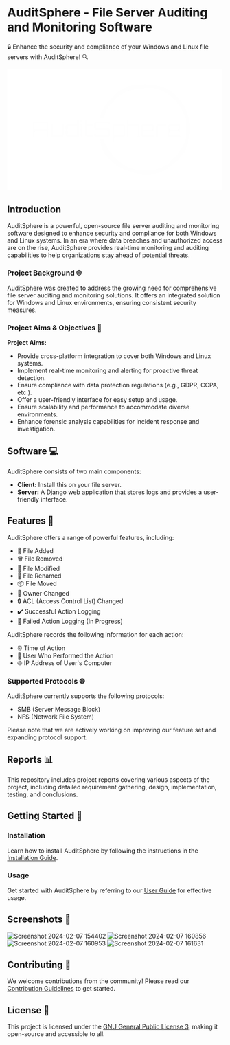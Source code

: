 # AuditSphere - File Server Auditing and Monitoring Software

🔒 Enhance the security and compliance of your Windows and Linux file servers with AuditSphere! 🔍

<img src="AuditSphere_Logo.png" alt="AuditSphere Logo" width="500">

## Introduction

AuditSphere is a powerful, open-source file server auditing and monitoring software designed to enhance security and compliance for both Windows and Linux systems. In an era where data breaches and unauthorized access are on the rise, AuditSphere provides real-time monitoring and auditing capabilities to help organizations stay ahead of potential threats.

### Project Background 🌐

AuditSphere was created to address the growing need for comprehensive file server auditing and monitoring solutions. It offers an integrated solution for Windows and Linux environments, ensuring consistent security measures.

### Project Aims & Objectives 🎯

**Project Aims:**
- Provide cross-platform integration to cover both Windows and Linux systems.
- Implement real-time monitoring and alerting for proactive threat detection.
- Ensure compliance with data protection regulations (e.g., GDPR, CCPA, etc.).
- Offer a user-friendly interface for easy setup and usage.
- Ensure scalability and performance to accommodate diverse environments.
- Enhance forensic analysis capabilities for incident response and investigation.

## Software 💻

AuditSphere consists of two main components:
- **Client:** Install this on your file server.
- **Server:** A Django web application that stores logs and provides a user-friendly interface.

## Features 🚀

AuditSphere offers a range of powerful features, including:

- 📁 File Added
- 🗑️ File Removed
- 📝 File Modified
- 🔄 File Renamed
- 📦 File Moved
- 👤 Owner Changed
- 🔒 ACL (Access Control List) Changed
- ✔️ Successful Action Logging
- 🚧 Failed Action Logging (In Progress)

AuditSphere records the following information for each action:
- ⏰ Time of Action
- 👤 User Who Performed the Action
- 🌐 IP Address of User's Computer

### Supported Protocols 🌐

AuditSphere currently supports the following protocols:
- SMB (Server Message Block)
- NFS (Network File System)

Please note that we are actively working on improving our feature set and expanding protocol support. 

## Reports 📊

This repository includes project reports covering various aspects of the project, including detailed requirement gathering, design, implementation, testing, and conclusions.

## Getting Started 🚀

### Installation

Learn how to install AuditSphere by following the instructions in the [Installation Guide](link_to_installation_guide.md).

### Usage

Get started with AuditSphere by referring to our [User Guide](link_to_user_guide.md) for effective usage.

## Screenshots 📸
![Screenshot 2024-02-07 154402](https://github.com/AuditSphere/AuditSphere/assets/66524832/ce2d1f9a-e263-4732-9cf0-2443c117545d)
![Screenshot 2024-02-07 160856](https://github.com/AuditSphere/AuditSphere/assets/66524832/70121135-ae6d-4842-8104-ca6f92620195)
![Screenshot 2024-02-07 160953](https://github.com/AuditSphere/AuditSphere/assets/66524832/416a0275-cff6-48e2-9f21-62d15cb00a33)
![Screenshot 2024-02-07 161631](https://github.com/AuditSphere/AuditSphere/assets/66524832/b987415d-2076-42e7-ac0e-f4f2532f6f6b)


## Contributing 🤝

We welcome contributions from the community! Please read our [Contribution Guidelines](link_to_contributing.md) to get started.

## License 📜

This project is licensed under the [GNU General Public License 3](LICENSE.txt), making it open-source and accessible to all.
